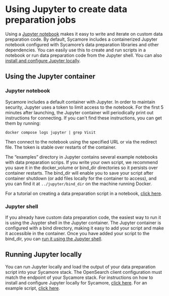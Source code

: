 # Using Jupyter to create data preparation jobs

Using a [Jupyter notebook](https://jupyter.org/) makes it easy to write and iterate on custom data preparation code. By default, Sycamore includes a containerized Jupyter notebook configured with Sycamore’s data preparation libraries and other dependencies. You can easily use this to create and run scripts in a notebook or run data preparation code from the Jupyter shell. You can also [install and configure Jupyter locally](###running-jupyter-locally).

## Using the Jupyter container

### Jupyter notebook

Sycamore includes a default container with Jupyter. In order to maintain security, Jupyter uses a token to limit access to the notebook. For the first 5 minutes after launching, the Jupyter container will periodically print out instructions for connecting. If you can't find these instructions, you can get them by running:

`docker compose logs jupyter | grep Visit`

Then connect to the notebook using the specified URL or via the redirect file. The token is stable over restarts of the container.

The “examples” directory in Jupyter contains several example notebooks with data preparation scrips. If you write your own script, we recommend you save it in the docker_volume or bind_dir directories so it persists over container restarts. The bind_dir will enable you to save your script after container shutdown (or add files locally for the container to access), and you can find it at `../jupyter/bind_dir` on the machine running Docker.

For a tutorial on creating a data preparation script in a notebook, [click here](/tutorials/sycamore-jupyter-dev-example.md).

### Jupyter shell

If you already have custom data preparation code, the easiest way to run it is using the Juypter shell in the Jupyter container. The Jupyter container is configured with a bind directory, making it easy to add your script and make it accessible in the container. Once you have added your script to the bind_dir, you can [run it using the Jupyter shell](./running_a_data_preparation_job.md#using-the-terminal-in-the-jupyter-container).

## Running Jupyter locally

You can run Jupyter locally and load the output of your data preparation script into your Sycamore stack. The OpenSearch client configuration must match the endpoint of your Sycamore stack. For instructions on how to install and configure Jupyter locally for Sycamore, [click here](../tutorials/sycamore-jupyter-dev-example.md#install-jupyter-locally). For an example script, [click here](https://github.com/aryn-ai/sycamore/blob/main/notebooks/jupyter_dev_example.ipynb).
